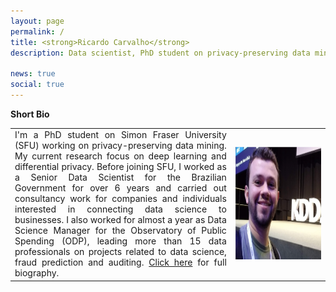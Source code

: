 ```yaml
---
layout: page
permalink: /
title: <strong>Ricardo Carvalho</strong>
description: Data scientist, PhD student on privacy-preserving data mining.

news: true
social: true
---
```


<table cellspacing="0" cellpadding="0" style="border: none;"><tr><b>Short Bio</b></tr><tr><td align="justify">I'm a PhD student on Simon Fraser University (SFU) working on privacy-preserving data mining. My current research focus on deep learning and differential privacy. Before joining SFU, I worked as a Senior Data Scientist for the Brazilian Government for over 6 years and carried out consultancy work for companies and individuals interested in connecting data science to businesses. I also worked for almost a year as Data Science Manager for the Observatory of Public Spending (ODP), leading more than 15 data professionals on projects related to data science, fraud prediction and auditing. <a href="/about">Click here</a> for full biography.</td>
  <td width="30%"><img src="/assets/img/eukdd.png" width="230" height="180" alt="Ricardo"/></td></tr></table>



